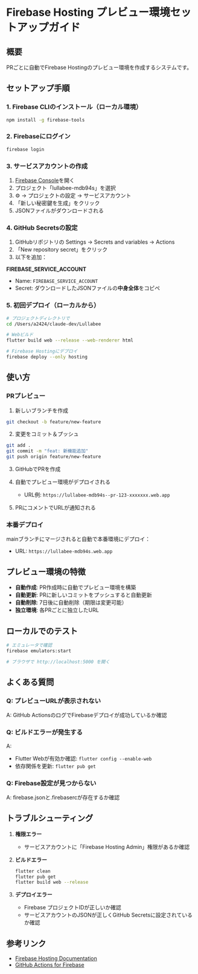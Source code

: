 # Firebase Hosting プレビュー環境セットアップガイド

## 概要

PRごとに自動でFirebase Hostingのプレビュー環境を作成するシステムです。

## セットアップ手順

### 1. Firebase CLIのインストール（ローカル環境）

```bash
npm install -g firebase-tools
```

### 2. Firebaseにログイン

```bash
firebase login
```

### 3. サービスアカウントの作成

1. [Firebase Console](https://console.firebase.google.com)を開く
2. プロジェクト「lullabee-mdb94s」を選択
3. ⚙️ → プロジェクトの設定 → サービスアカウント
4. 「新しい秘密鍵を生成」をクリック
5. JSONファイルがダウンロードされる

### 4. GitHub Secretsの設定

1. GitHubリポジトリの Settings → Secrets and variables → Actions
2. 「New repository secret」をクリック
3. 以下を追加：

**FIREBASE_SERVICE_ACCOUNT**
- Name: `FIREBASE_SERVICE_ACCOUNT`
- Secret: ダウンロードしたJSONファイルの**中身全体**をコピペ

### 5. 初回デプロイ（ローカルから）

```bash
# プロジェクトディレクトリで
cd /Users/a2424/claude-dev/Lullabee

# Webビルド
flutter build web --release --web-renderer html

# Firebase Hostingにデプロイ
firebase deploy --only hosting
```

## 使い方

### PRプレビュー

1. 新しいブランチを作成
```bash
git checkout -b feature/new-feature
```

2. 変更をコミット＆プッシュ
```bash
git add .
git commit -m "feat: 新機能追加"
git push origin feature/new-feature
```

3. GitHubでPRを作成

4. 自動でプレビュー環境がデプロイされる
   - URL例: `https://lullabee-mdb94s--pr-123-xxxxxxx.web.app`

5. PRにコメントでURLが通知される

### 本番デプロイ

mainブランチにマージされると自動で本番環境にデプロイ：
- URL: `https://lullabee-mdb94s.web.app`

## プレビュー環境の特徴

- **自動作成**: PR作成時に自動でプレビュー環境を構築
- **自動更新**: PRに新しいコミットをプッシュすると自動更新
- **自動削除**: 7日後に自動削除（期限は変更可能）
- **独立環境**: 各PRごとに独立したURL

## ローカルでのテスト

```bash
# エミュレータで確認
firebase emulators:start

# ブラウザで http://localhost:5000 を開く
```

## よくある質問

### Q: プレビューURLが表示されない
A: GitHub ActionsのログでFirebaseデプロイが成功しているか確認

### Q: ビルドエラーが発生する
A: 
- Flutter Webが有効か確認: `flutter config --enable-web`
- 依存関係を更新: `flutter pub get`

### Q: Firebase設定が見つからない
A: firebase.jsonと.firebasercが存在するか確認

## トラブルシューティング

1. **権限エラー**
   - サービスアカウントに「Firebase Hosting Admin」権限があるか確認

2. **ビルドエラー**
   ```bash
   flutter clean
   flutter pub get
   flutter build web --release
   ```

3. **デプロイエラー**
   - Firebase プロジェクトIDが正しいか確認
   - サービスアカウントのJSONが正しくGitHub Secretsに設定されているか確認

## 参考リンク

- [Firebase Hosting Documentation](https://firebase.google.com/docs/hosting)
- [GitHub Actions for Firebase](https://github.com/FirebaseExtended/action-hosting-deploy)